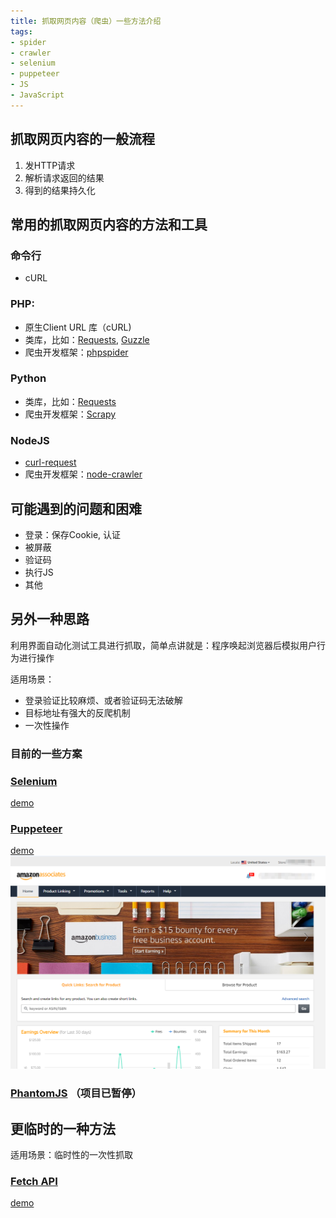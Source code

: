 ```yaml
---
title: 抓取网页内容（爬虫）一些方法介绍
tags:
- spider
- crawler
- selenium
- puppeteer
- JS
- JavaScript
---
```


## 抓取网页内容的一般流程
1. 发HTTP请求
2. 解析请求返回的结果
3. 得到的结果持久化

## 常用的抓取网页内容的方法和工具
### 命令行 
* cURL

### PHP:
* 原生Client URL 库（cURL)
* 类库，比如：[Requests](http://requests.ryanmccue.info/), [Guzzle](http://guzzlephp.org/)
* 爬虫开发框架：[phpspider](https://doc.phpspider.org/)

### Python
* 类库，比如：[Requests](http://docs.python-requests.org/)
* 爬虫开发框架：[Scrapy](https://scrapy.org/)

### NodeJS
* [curl-request](https://www.npmjs.com/package/curl-request)
* 爬虫开发框架：[node-crawler](http://nodecrawler.org/)

## 可能遇到的问题和困难
* 登录：保存Cookie, 认证
* 被屏蔽
* 验证码
* 执行JS
* 其他

## 另外一种思路
利用界面自动化测试工具进行抓取，简单点讲就是：程序唤起浏览器后模拟用户行为进行操作
<!--more-->

适用场景：
* 登录验证比较麻烦、或者验证码无法破解
* 目标地址有强大的反爬机制
* 一次性操作

### 目前的一些方案
### [Selenium](https://selenium-python.readthedocs.io/) 
[demo](https://github.com/ayonliu/exercise/tree/master/selenium/amazon_login.py)

### [Puppeteer](https://developers.google.com/web/tools/puppeteer/)
[demo](https://github.com/ayonliu/exercise/tree/master/puppeteer/amazon.js)
![screenshot](https://raw.githubusercontent.com/ayonliu/exercise/master/images/amazon-affilate.png)

### [PhantomJS](http://phantomjs.org/) （项目已暂停）

## 更临时的一种方法

适用场景：临时性的一次性抓取

### [Fetch API](https://developer.mozilla.org/zh-CN/docs/Web/API/Fetch_API/Using_Fetch) 
[demo](https://github.com/ayonliu/exercise/blob/master/js/e-commerceaffiliates.js)

